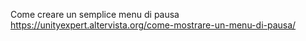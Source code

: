 Come creare un semplice menu di pausa https://unityexpert.altervista.org/come-mostrare-un-menu-di-pausa/

